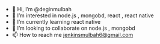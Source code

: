 - 👋 Hi, I’m @deginmulbah
- 👀 I’m interested in node.js , mongobd, react , react native
- 🌱 I’m currently learning react native
- 💞️ I’m looking to collaborate on  node.js , mongobd
- 📫 How to reach me jenkinsmulbah6@gmail.com

<!---
deginmulbah/deginmulbah is a ✨ special ✨ repository because its `README.md` (this file) appears on your GitHub profile.
You can click the Preview link to take a look at your changes.
--->
